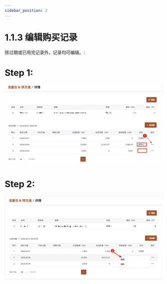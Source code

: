 ```yaml
---
sidebar_position: 2
---
```


# 1.1.3 编辑购买记录

除过期或已用完记录外，记录均可编辑。:

# Step 1:

![Step 1 Image](./img/edit_record_purchase_1.png)

# Step 2:

![Step 1 Image](./img/edit_record_purchase_2.png)
